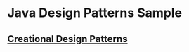 # Java Design Patterns Sample

## [Creational Design Patterns](https://github.com/lsefiane/design-patterns-sample/tree/master/java-design-patterns-creational-sample)